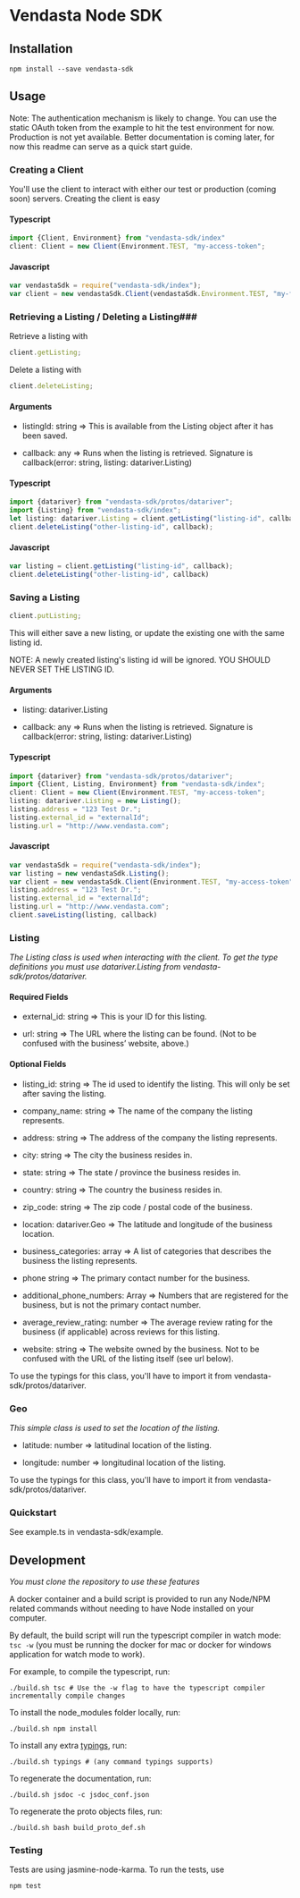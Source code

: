 # Vendasta Node SDK

## Installation ##

```
npm install --save vendasta-sdk
```

## Usage ##
Note: The authentication mechanism is likely to change. You can use the static OAuth token from the example to hit the test environment for now. Production is not yet available.
Better documentation is coming later, for now this readme can serve as a quick start guide.


### Creating a Client ###

You'll use the client to interact with either our test or production (coming soon) servers.
Creating the client is easy

#### Typescript ####
```typescript
import {Client, Environment} from "vendasta-sdk/index"
client: Client = new Client(Environment.TEST, "my-access-token";
```

#### Javascript ####
```javascript
var vendastaSdk = require("vendasta-sdk/index");
var client = new vendastaSdk.Client(vendastaSdk.Environment.TEST, "my-fake-token");
```


### Retrieving a Listing / Deleting a Listing###
Retrieve a listing with
```typescript
client.getListing;
```
Delete a listing with
```typescript
client.deleteListing;
```

#### Arguments ####

- listingId: string => This is available from the Listing object after it has been saved.

- callback: any  => Runs when the listing is retrieved. Signature is callback(error: string, listing: datariver.Listing)

#### Typescript ####
```typescript
import {datariver} from "vendasta-sdk/protos/datariver";
import {Listing} from "vendasta-sdk/index";
let listing: datariver.Listing = client.getListing("listing-id", callback);
client.deleteListing("other-listing-id", callback);
```

#### Javascript ####
```javascript
var listing = client.getListing("listing-id", callback);
client.deleteListing("other-listing-id", callback)
```

### Saving a Listing ###
```typescript
client.putListing;
```

This will either save a new listing, or update the existing one with the same listing id.

NOTE: A newly created listing's listing id will be ignored. YOU SHOULD NEVER SET THE LISTING ID.

#### Arguments ####
- listing: datariver.Listing

- callback: any => Runs when the listing is retrieved. Signature is callback(error: string, listing: datariver.Listing)

#### Typescript ####
```typescript
import {datariver} from "vendasta-sdk/protos/datariver";
import {Client, Listing, Environment} from "vendasta-sdk/index";
client: Client = new Client(Environment.TEST, "my-access-token";
listing: datariver.Listing = new Listing();
listing.address = "123 Test Dr.";
listing.external_id = "externalId";
listing.url = "http://www.vendasta.com";

```

#### Javascript ####
```javascript
var vendastaSdk = require("vendasta-sdk/index");
var listing = new vendastaSdk.Listing();
var client = new vendastaSdk.Client(Environment.TEST, "my-access-token")
listing.address = "123 Test Dr.";
listing.external_id = "externalId";
listing.url = "http://www.vendasta.com";
client.saveListing(listing, callback)
```

### Listing ###
*The Listing class is used when interacting with the client.
To get the type definitions you must use datariver.Listing from vendasta-sdk/protos/datariver.*

#### Required Fields ####
- external_id: string =>  This is your ID for this listing.

- url: string => The URL where the listing can be found. (Not to be confused with the business’ website, above.)

#### Optional Fields ####
- listing_id: string => The id used to identify the listing. This will only be set after saving the listing.

- company_name: string => The name of the company the listing represents.

- address: string => The address of the company the listing represents.

- city: string => The city the business resides in.

- state: string => The state / province  the business resides in.

- country: string => The country the business resides in.

- zip_code: string => The zip code / postal code of the business.

- location: datariver.Geo => The latitude and longitude of the business location.

- business_categories: array<string> =>  A list of categories that describes the business the listing represents.

- phone string =>  The primary contact number for the business.

- additional_phone_numbers: Array<string> =>  Numbers that are registered for the business, but is not the primary contact number.

- average_review_rating: number =>  The average review rating for the business (if applicable) across reviews for this listing.

- website: string => The website owned by the business. Not to be confused with the URL of the listing itself (see url below).



To use the typings for this class, you'll have to import it from vendasta-sdk/protos/datariver.

### Geo ###
*This simple class is used to set the location of the listing.*

- latitude: number => latitudinal location of the listing.

- longitude: number => longitudinal location of the listing.

To use the typings for this class, you'll have to import it from vendasta-sdk/protos/datariver.


### Quickstart ###
See example.ts in vendasta-sdk/example.


## Development ##
*You must clone the repository to use these features*

A docker container and a build script is provided to run any Node/NPM related commands without needing to have Node installed on your computer.

By default, the build script will run the typescript compiler in watch mode: `tsc -w` (you must be running the docker for mac or docker for windows application for watch mode to work).

For example, to compile the typescript, run:
```
./build.sh tsc # Use the -w flag to have the typescript compiler incrementally compile changes
```
To install the node_modules folder locally, run:
```
./build.sh npm install
```
To install any extra [typings](https://github.com/typings/typings), run:
```
./build.sh typings # (any command typings supports)
```
To regenerate the documentation, run:
```
./build.sh jsdoc -c jsdoc_conf.json
```
To regenerate the proto objects files, run:
```
./build.sh bash build_proto_def.sh
```

### Testing ###
Tests are using jasmine-node-karma. To run the tests, use
```
npm test
```
